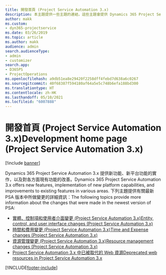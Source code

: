 ```yaml
---
title: 開發首頁 (Project Service Automation 3.x)
description: 本主題提供一些主題的連結，這些主題會提供 Dynamics 365 Project Service Automation (PSA) 3.x 版的開發詳細資訊。
author: makk
ms.custom:
- dyn365-projectservice
ms.date: 03/26/2019
ms.topic: article
ms.author: makk
audience: admin
search.audienceType:
- admin
- customizer
search.app:
- D365PS
- ProjectOperations
ms.openlocfilehash: a9db51ea8e29420f2258dff4febd7d638a6c0267
ms.sourcegitcommit: 40f68387f594180af64a5e5c748b6efa188bd300
ms.translationtype: HT
ms.contentlocale: zh-HK
ms.lasthandoff: 05/10/2021
ms.locfileid: "6007888"
---
```

# <a name="development-home-page-project-service-automation-3x"></a><span data-ttu-id="aad80-103">開發首頁 (Project Service Automation 3.x)</span><span class="sxs-lookup"><span data-stu-id="aad80-103">Development home page (Project Service Automation 3.x)</span></span>

[!include [banner](../../includes/psa-now-project-operations.md)]

<span data-ttu-id="aad80-104">Dynamics 365 Project Service Automation 3.x 提供新功能、新平台功能的實作，以及對各方面現有功能的改善。</span><span class="sxs-lookup"><span data-stu-id="aad80-104">Dynamics 365 Project Service Automation 3.x offers new features, implementation of new platform capabilities, and improvements to existing features in various areas.</span></span> <span data-ttu-id="aad80-105">下列主題提供有關最新 PSA 版本中所做變更的詳細資訊：</span><span class="sxs-lookup"><span data-stu-id="aad80-105">The following topics provide more information about the changes that were made in the newest version of PSA:</span></span>

- [<span data-ttu-id="aad80-106">實體、控制項和使用者介面變更 (Project Service Automation 3.x)</span><span class="sxs-lookup"><span data-stu-id="aad80-106">Entity, control, and user interface changes (Project Service Automation 3.x)</span></span>](../developer-guides/entity-changes-v3.x.md)
- [<span data-ttu-id="aad80-107">時間和費用變更 (Project Service Automation 3.x)</span><span class="sxs-lookup"><span data-stu-id="aad80-107">Time and Expense changes (Project Service Automation 3.x)</span></span>](../developer-guides/time-expense-changes-v3.x.md)
- [<span data-ttu-id="aad80-108">資源管理變更 (Project Service Automation 3.x)</span><span class="sxs-lookup"><span data-stu-id="aad80-108">Resource management changes (Project Service Automation 3.x)</span></span>](../developer-guides/resource-management-changes-v3.x.md)
- [<span data-ttu-id="aad80-109">Project Service Automation 3.x 中已被取代的 Web 資源</span><span class="sxs-lookup"><span data-stu-id="aad80-109">Deprecated web resources in Project Service Automation 3.x</span></span>](../developer-guides/web-resources-deprecated-v3.x.md)


[!INCLUDE[footer-include](../../includes/footer-banner.md)]